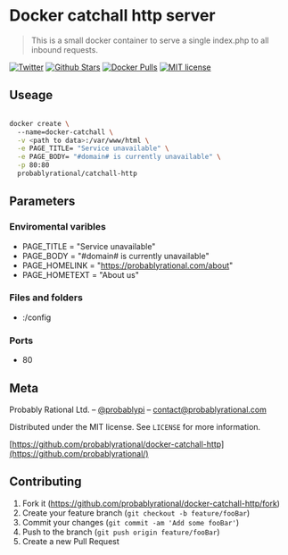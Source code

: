 # Docker catchall http server
> This is a small docker container to serve a single index.php to all inbound requests.

[![Twitter](https://img.shields.io/twitter/url/https/store.docker.com/community/images/probablyrational/catchall-http.svg?style=social)](https://twitter.com/intent/tweet?text=Wow:&url=https://github.com/ProbablyRational/docker-catchall-http)
[![Github Stars](https://img.shields.io/github/stars/probablyrational/catchall-http.svg)](https://github.com/ProbablyRational/docker-catchall-http)
[![Docker Pulls](https://img.shields.io/docker/pulls/probablyrational/catchall-http.svg)](https://store.docker.com/community/images/probablyrational/catchall-http)
[![MIT license](http://img.shields.io/badge/license-MIT-brightgreen.svg)](http://opensource.org/licenses/MIT)

## Useage

```sh

docker create \ 
  --name=docker-catchall \
  -v <path to data>:/var/www/html \
  -e PAGE_TITLE= "Service unavailable" \
  -e PAGE_BODY= "#domain# is currently unavailable" \
  -p 80:80 
  probablyrational/catchall-http

```

## Parameters

### Enviromental varibles

- PAGE_TITLE = "Service unavailable"
- PAGE_BODY = "#domain# is currently unavailable"
- PAGE_HOMELINK = "https://probablyrational.com/about"
- PAGE_HOMETEXT = "About us"

### Files and folders

- <path to data>:/config
  
### Ports

- 80

## Meta

Probably Rational Ltd. – [@probablypi](https://twitter.com/probablypi) – contact@probablyrational.com

Distributed under the MIT license. See ``LICENSE`` for more information.

[https://github.com/probablyrational/docker-catchall-http](https://github.com/probablyrational/)

## Contributing

1. Fork it (<https://github.com/probablyrational/docker-catchall-http/fork>)
2. Create your feature branch (`git checkout -b feature/fooBar`)
3. Commit your changes (`git commit -am 'Add some fooBar'`)
4. Push to the branch (`git push origin feature/fooBar`)
5. Create a new Pull Request
